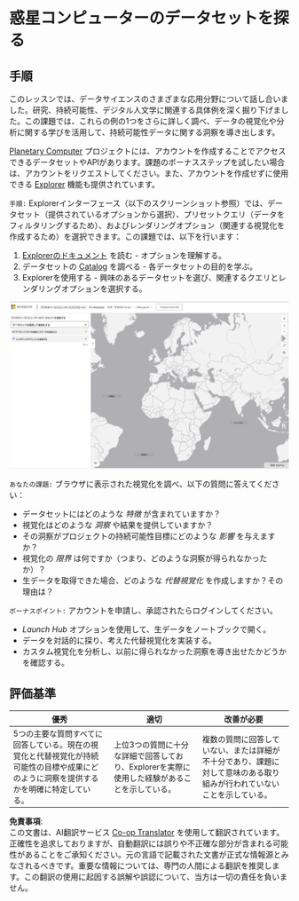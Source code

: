 <!--
CO_OP_TRANSLATOR_METADATA:
{
  "original_hash": "d1e05715f9d97de6c4f1fb0c5a4702c0",
  "translation_date": "2025-08-25T17:18:50+00:00",
  "source_file": "6-Data-Science-In-Wild/20-Real-World-Examples/assignment.md",
  "language_code": "ja"
}
-->
# 惑星コンピューターのデータセットを探る

## 手順

このレッスンでは、データサイエンスのさまざまな応用分野について話し合いました。研究、持続可能性、デジタル人文学に関連する具体例を深く掘り下げました。この課題では、これらの例の1つをさらに詳しく調べ、データの視覚化や分析に関する学びを活用して、持続可能性データに関する洞察を導き出します。

[Planetary Computer](https://planetarycomputer.microsoft.com/) プロジェクトには、アカウントを作成することでアクセスできるデータセットやAPIがあります。課題のボーナスステップを試したい場合は、アカウントをリクエストしてください。また、アカウントを作成せずに使用できる [Explorer](https://planetarycomputer.microsoft.com/explore) 機能も提供されています。

`手順:`
Explorerインターフェース（以下のスクリーンショット参照）では、データセット（提供されているオプションから選択）、プリセットクエリ（データをフィルタリングするため）、およびレンダリングオプション（関連する視覚化を作成するため）を選択できます。この課題では、以下を行います：

 1. [Explorerのドキュメント](https://planetarycomputer.microsoft.com/docs/overview/explorer/) を読む - オプションを理解する。
 2. データセットの [Catalog](https://planetarycomputer.microsoft.com/catalog) を調べる - 各データセットの目的を学ぶ。
 3. Explorerを使用する - 興味のあるデータセットを選び、関連するクエリとレンダリングオプションを選択する。

![惑星コンピューターのExplorer](../../../../translated_images/planetary-computer-explorer.c1e95a9b053167d64e2e8e4347cfb689e47e2037c33103fc1bbea1a149d4f85b.ja.png)

`あなたの課題:`
ブラウザに表示された視覚化を調べ、以下の質問に答えてください：
 * データセットにはどのような _特徴_ が含まれていますか？
 * 視覚化はどのような _洞察_ や結果を提供していますか？
 * その洞察がプロジェクトの持続可能性目標にどのような _影響_ を与えますか？
 * 視覚化の _限界_ は何ですか（つまり、どのような洞察が得られなかったか）？
 * 生データを取得できた場合、どのような _代替視覚化_ を作成しますか？その理由は？

`ボーナスポイント:`
アカウントを申請し、承認されたらログインしてください。
 * _Launch Hub_ オプションを使用して、生データをノートブックで開く。
 * データを対話的に探り、考えた代替視覚化を実装する。
 * カスタム視覚化を分析し、以前に得られなかった洞察を導き出せたかどうかを確認する。

## 評価基準

優秀 | 適切 | 改善が必要
--- | --- | -- |
5つの主要な質問すべてに回答している。現在の視覚化と代替視覚化が持続可能性の目標や成果にどのように洞察を提供するかを明確に特定している。| 上位3つの質問に十分な詳細で回答しており、Explorerを実際に使用した経験があることを示している。| 複数の質問に回答していない、または詳細が不十分であり、課題に対して意味のある取り組みが行われていないことを示している。 |

**免責事項**:  
この文書は、AI翻訳サービス [Co-op Translator](https://github.com/Azure/co-op-translator) を使用して翻訳されています。正確性を追求しておりますが、自動翻訳には誤りや不正確な部分が含まれる可能性があることをご承知ください。元の言語で記載された文書が正式な情報源とみなされるべきです。重要な情報については、専門の人間による翻訳を推奨します。この翻訳の使用に起因する誤解や誤認について、当方は一切の責任を負いません。